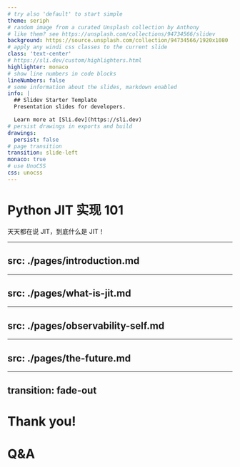 ```yaml
---
# try also 'default' to start simple
theme: seriph
# random image from a curated Unsplash collection by Anthony
# like them? see https://unsplash.com/collections/94734566/slidev
background: https://source.unsplash.com/collection/94734566/1920x1080
# apply any windi css classes to the current slide
class: 'text-center'
# https://sli.dev/custom/highlighters.html
highlighter: monaco
# show line numbers in code blocks
lineNumbers: false
# some information about the slides, markdown enabled
info: |
  ## Slidev Starter Template
  Presentation slides for developers.

  Learn more at [Sli.dev](https://sli.dev)
# persist drawings in exports and build
drawings:
  persist: false
# page transition
transition: slide-left
monaco: true
# use UnoCSS
css: unocss
---
```


# Python JIT 实现 101

天天都在说 JIT，到底什么是 JIT！  

---
src: ./pages/introduction.md
---

---
src: ./pages/what-is-jit.md
---

---
src: ./pages/observability-self.md
---

---
src: ./pages/the-future.md
---

---
transition: fade-out
---

# Thank you!

<h1>Q&A</h1>
